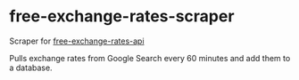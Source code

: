 # free-exchange-rates-scraper

Scraper for [free-exchange-rates-api](https://github.com/thoughtsunificator/free-exchange-rates-api)

Pulls exchange rates from Google Search every 60 minutes and add them to a database.
